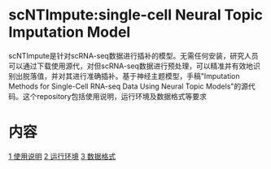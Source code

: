 # scNTImpute:single-cell Neural Topic Imputation Model
scNTImpute是针对scRNA-seq数据进行插补的模型。无需任何安装，研究人员可以通过下载使用源代，对但scRNA-seq数据进行预处理，可以精准并有效地识别出脱落值，并对其进行准确插补。基于神经主题模型，手稿"Imputation Methods for Single-Cell RNA-seq Data Using Neural Topic Models"的源代码。这个repository包括使用说明，运行环境及数据格式等要求
# 内容
[1 使用说明](#readme)
[2 运行环境](#readme)
[3 数据格式](#readme)
